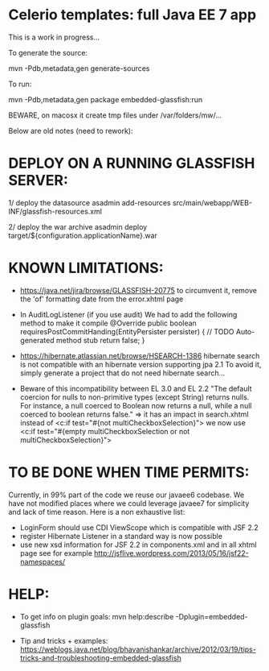 
# Celerio templates: full Java EE 7 app

This is a work in progress...

To generate the source:

  mvn -Pdb,metadata,gen generate-sources

To run:

  mvn -Pdb,metadata,gen package embedded-glassfish:run

BEWARE, on macosx it create tmp files under /var/folders/mw/...






Below are old notes (need to rework):

DEPLOY ON A RUNNING GLASSFISH SERVER:
=====================================

  1/ deploy the datasource
     asadmin add-resources src/main/webapp/WEB-INF/glassfish-resources.xml

  2/ deploy the war archive
     asadmin deploy target/${configuration.applicationName}.war


KNOWN LIMITATIONS:
==================

* https://java.net/jira/browse/GLASSFISH-20775
  to circumvent it, remove the 'of' formatting date from the error.xhtml page

* In AuditLogListener (if you use audit)
  We had to add the following method to make it compile
	@Override
    public boolean requiresPostCommitHanding(EntityPersister persister) {
        // TODO Auto-generated method stub
        return false;
    }

* https://hibernate.atlassian.net/browse/HSEARCH-1386 
  hibernate search is not compatible with an hibernate version supporting jpa 2.1
  To avoid it, simply generate a project that do not need hibernate search...

* Beware of this incompatibility between EL 3.0 and EL 2.2
  "The default coercion for nulls to non-primitive types (except String) returns 
   nulls. For instance, a null coerced to Boolean now returns a null, while a 
   null coerced to boolean returns false."
   => it has an impact in search.xhtml
   instead of 
   		<c:if test="#{not multiCheckboxSelection}">
   we now use        
   		<c:if test="#{empty multiCheckboxSelection or not multiCheckboxSelection}">


TO BE DONE WHEN TIME PERMITS:
=============================

Currently, in 99% part of the code we reuse our javaee6 codebase.
We have not modified places where we could leverage javaee7 for simplicity and lack of time reason.
Here is a non exhaustive list:

* LoginForm should use CDI ViewScope which is compatible with JSF 2.2
* register Hibernate Listener in a standard way is now possible
* use new xsd information for JSF 2.2 in components.xml and in all xhtml page 
  see for example http://jsflive.wordpress.com/2013/05/16/jsf22-namespaces/  
  
HELP:
=====

* To get info on plugin goals:
  mvn help:describe -Dplugin=embedded-glassfish

* Tip and tricks + examples:
  https://weblogs.java.net/blog/bhavanishankar/archive/2012/03/19/tips-tricks-and-troubleshooting-embedded-glassfish

